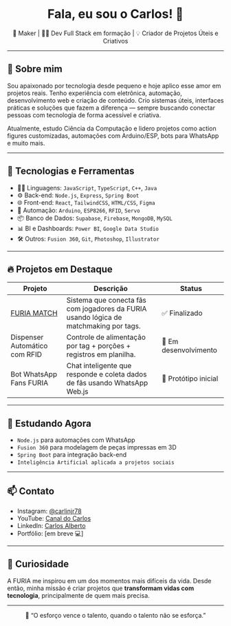 <h1 align="center">Fala, eu sou o Carlos! 👋</h1>

<p align="center">
🎨 Maker | 👨‍💻 Dev Full Stack em formação | 💡 Criador de Projetos Úteis e Criativos
</p>

---

## 🚀 Sobre mim

Sou apaixonado por tecnologia desde pequeno e hoje aplico esse amor em projetos reais. 
Tenho experiência com eletrônica, automação, desenvolvimento web e criação de conteúdo. 
Crio sistemas úteis, interfaces práticas e soluções que fazem a diferença — sempre buscando conectar pessoas com tecnologia de forma acessível e criativa.

Atualmente, estudo Ciência da Computação e lidero projetos como action figures customizadas, automações com Arduino/ESP, bots para WhatsApp e muito mais.

---

## 🧰 Tecnologias e Ferramentas

- 👨‍💻 Linguagens: `JavaScript`, `TypeScript`, `C++`, `Java`
- ⚙️ Back-end: `Node.js`, `Express`, `Spring Boot`
- 🌐 Front-end: `React`, `TailwindCSS`, `HTML/CSS`, `Figma`
- 📲 Automação: `Arduino`, `ESP8266`, `RFID`, `Servo`
- 📦 Banco de Dados: `Supabase`, `Firebase`, `MongoDB`, `MySQL`
- 📊 BI e Dashboards: `Power BI`, `Google Data Studio`
- 🛠️ Outros: `Fusion 360`, `Git`, `Photoshop`, `Illustrator`

---

## 🔥 Projetos em Destaque

| Projeto | Descrição | Status |
|--------|-----------|--------|
| [FURIA MATCH](https://github.com/carlinjr78/furia-match) | Sistema que conecta fãs com jogadores da FURIA usando lógica de matchmaking por tags. | ✅ Finalizado |
| Dispenser Automático com RFID | Controle de alimentação por tag + porções + registros em planilha. | 🚧 Em desenvolvimento |
| Bot WhatsApp Fans FURIA | Chat inteligente que responde e coleta dados de fãs usando WhatsApp Web.js | 🚀 Protótipo inicial |

---

## 🧠 Estudando Agora

- `Node.js` para automações com WhatsApp
- `Fusion 360` para modelagem de peças impressas em 3D
- `Spring Boot` para integração back-end
- `Inteligência Artificial aplicada a projetos sociais`

---

## 📫 Contato

- Instagram: [@carlinjr78](https://instagram.com/carlinjr78)
- YouTube: [Canal do Carlos](https://youtube.com/@carlinjr78)
- LinkedIn: [Carlos Alberto](https://linkedin.com/in/carlosjr78)
- Portfólio: [em breve 💻]

---

## 🐾 Curiosidade

A FURIA me inspirou em um dos momentos mais difíceis da vida. Desde então, minha missão é criar projetos que **transformam vidas com tecnologia**, principalmente de quem mais precisa.

---

<p align="center">💬 “O esforço vence o talento, quando o talento não se esforça.”</p>
